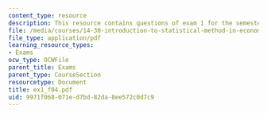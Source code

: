 ```yaml
---
content_type: resource
description: This resource contains questions of exam 1 for the semester, fall 2004.
file: /media/courses/14-30-introduction-to-statistical-method-in-economics-spring-2006/9971f068071ed7bd82da8ee572c0d7c9_ex1_f04.pdf
file_type: application/pdf
learning_resource_types:
- Exams
ocw_type: OCWFile
parent_title: Exams
parent_type: CourseSection
resourcetype: Document
title: ex1_f04.pdf
uid: 9971f068-071e-d7bd-82da-8ee572c0d7c9
---
```

